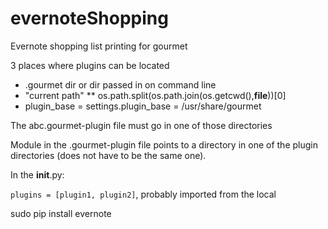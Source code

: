 # evernoteShopping
Evernote shopping list printing for gourmet


3 places where plugins can be located

* .gourmet dir or dir passed in on command line
* "current path"
** os.path.split(os.path.join(os.getcwd(),__file__))[0]
* plugin_base = settings.plugin_base = /usr/share/gourmet

The abc.gourmet-plugin file must go in one of those directories

Module in the .gourmet-plugin file points to a directory in one of the
plugin directories (does not have to be the same one).

In the __init__.py:

``plugins = [plugin1, plugin2]``, probably imported from the local



sudo pip install evernote
